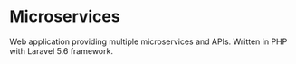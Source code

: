 # Microservices
Web application providing multiple microservices and APIs. Written in PHP with Laravel 5.6 framework.
